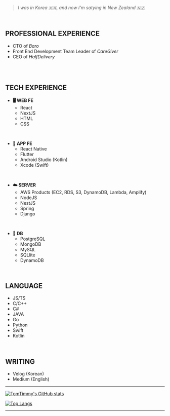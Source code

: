 <br/>

>_I was in Korea 🇰🇷, and now I'm satying in New Zealand 🇳🇿_

<br/>

PROFESSIONAL EXPERIENCE
--
- CTO of _Baro_
- Front End Development Team Leader of _CareGiver_
- CEO of _HalfDelivery_


<br/>
<br/>


TECH EXPERIENCE
--
- **🖥 WEB FE**
  - React 
  - NextJS
  - HTML
  - CSS
<br/>

- **📱 APP FE**
  - React Native
  - Flutter
  - Android Studio (Kotlin)
  - Xcode (Swift)
<br/>

- **☁️ SERVER**
  - AWS Products (EC2, RDS, S3, DynamoDB, Lambda, Amplify)
  - NodeJS
  - NestJS
  - Spring
  - Django
<br/>

- **💾 DB**
  - PostgreSQL
  - MongoDB
  - MySQL
  - SQLlite
  - DynamoDB
<br/>

LANGUAGE
--
- JS/TS
- C/C++
- C#
- JAVA
- Go
- Python
- Swift
- Kotlin

<br/>

WRITING
--
- Velog (Korean)
- Medium (English)

  
  
  
  
  
---

[![TomTimmy's GitHub stats](https://github-readme-stats.vercel.app/api?username=TomTimmy)](https://github.com/anuraghazra/github-readme-stats)


[![Top Langs](https://github-readme-stats.vercel.app/api/top-langs/?username=TomTimmy&layout=compact)](https://github.com/anuraghazra/github-readme-stats)

---




